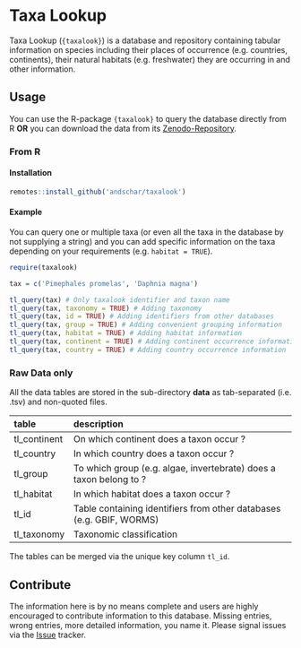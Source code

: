# Taxa Lookup

Taxa Lookup (`{taxalook}`) is a database and repository containing tabular information on
species including their places of occurrence (e.g. countries, continents), their
natural habitats (e.g. freshwater) they are occurring in and other information.

## Usage

You can use the R-package `{taxalook}` to query the database directly from
R __OR__ you can download the data from its [Zenodo-Repository](https://zenodo.org/record/5948864).

### From R

#### Installation

```r
remotes::install_github('andschar/taxalook')
```

#### Example

You can query one or multiple taxa (or even all the taxa in the database by
not supplying a string) and you can add specific information on the taxa
depending on your requirements (e.g. `habitat = TRUE`).

```r
require(taxalook)

tax = c('Pimephales promelas', 'Daphnia magna')

tl_query(tax) # Only taxalook identifier and taxon name
tl_query(tax, taxonomy = TRUE) # Adding taxonomy
tl_query(tax, id = TRUE) # Adding identifiers from other databases
tl_query(tax, group = TRUE) # Adding convenient grouping information
tl_query(tax, habitat = TRUE) # Adding habitat information
tl_query(tax, continent = TRUE) # Adding continent occurrence information
tl_query(tax, country = TRUE) # Adding country occurrence information
```

### Raw Data only

All the data tables are stored in the sub-directory __data__ as tab-separated
(i.e. .tsv) and non-quoted files.

| table            | description |
|:-----------------|:------------|
| tl_continent     | On which continent does a taxon occur ? |
| tl_country       | In which country does a taxon occur ? |
| tl_group         | To which group (e.g. algae, invertebrate) does a taxon belong to ? |
| tl_habitat       | In which habitat does a taxon occur ? |
| tl_id            | Table containing identifiers from other databases (e.g. GBIF, WORMS) |
| tl_taxonomy      | Taxonomic classification |

The tables can be merged via the unique key column `tl_id`.

## Contribute

The information here is by no means complete and users are highly encouraged to
contribute information to this database. Missing entries, wrong
entries, more detailed information, you name it. Please signal issues via the [Issue](https://github.com/andschar/taxalook/issues) tracker.

